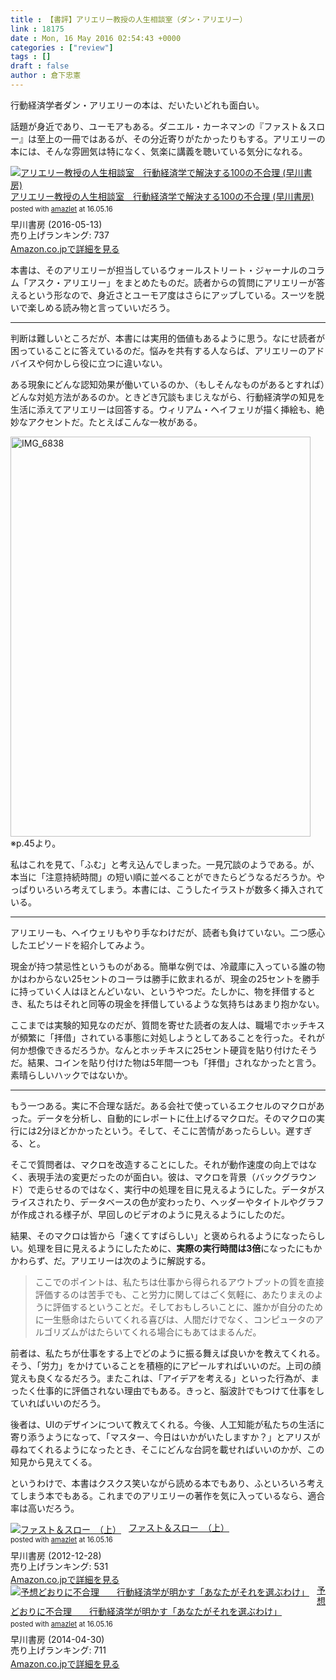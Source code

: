 ```yaml
---
title : 【書評】アリエリー教授の人生相談室（ダン・アリエリー）
link : 18175
date : Mon, 16 May 2016 02:54:43 +0000
categories : ["review"]
tags : []
draft : false
author : 倉下忠憲
---
```


行動経済学者ダン・アリエリーの本は、だいたいどれも面白い。

話題が身近であり、ユーモアもある。ダニエル・カーネマンの『ファスト＆スロー』は至上の一冊ではあるが、その分近寄りがたかったりもする。アリエリーの本には、そんな雰囲気は特になく、気楽に講義を聴いている気分になれる。

<div class="amazlet-box" style="margin-bottom:0px;"><div class="amazlet-image" style="float:left;margin:0px 12px 1px 0px;"><a href="http://www.amazon.co.jp/exec/obidos/ASIN/B01FFKMXAO/rashita1000-22/ref=nosim/" name="amazletlink" target="_blank"><img src="http://ecx.images-amazon.com/images/I/51aK9Vl8WCL._SL160_.jpg" alt="アリエリー教授の人生相談室　行動経済学で解決する100の不合理 (早川書房)" style="border: none;" /></a></div><div class="amazlet-info" style="line-height:120%; margin-bottom: 10px"><div class="amazlet-name" style="margin-bottom:10px;line-height:120%"><a href="http://www.amazon.co.jp/exec/obidos/ASIN/B01FFKMXAO/rashita1000-22/ref=nosim/" name="amazletlink" target="_blank">アリエリー教授の人生相談室　行動経済学で解決する100の不合理 (早川書房)</a><div class="amazlet-powered-date" style="font-size:80%;margin-top:5px;line-height:120%">posted with <a href="http://www.amazlet.com/" title="amazlet" target="_blank">amazlet</a> at 16.05.16</div></div><div class="amazlet-detail">早川書房 (2016-05-13)<br />売り上げランキング: 737<br /></div><div class="amazlet-sub-info" style="float: left;"><div class="amazlet-link" style="margin-top: 5px"><a href="http://www.amazon.co.jp/exec/obidos/ASIN/B01FFKMXAO/rashita1000-22/ref=nosim/" name="amazletlink" target="_blank">Amazon.co.jpで詳細を見る</a></div></div></div><div class="amazlet-footer" style="clear: left"></div></div>

本書は、そのアリエリーが担当しているウォールストリート・ジャーナルのコラム「アスク・アリエリー」をまとめたものだ。読者からの質問にアリエリーが答えるという形なので、身近さとユーモア度はさらにアップしている。スーツを脱いで楽しめる読み物と言っていいだろう。

<hr />

判断は難しいところだが、本書には実用的価値もあるように思う。なにせ読者が困っていることに答えているのだ。悩みを共有する人ならば、アリエリーのアドバイスや何かしら役に立つに違いない。

ある現象にどんな認知効果が働いているのか、（もしそんなものがあるとすれば）どんな対処方法があるのか。ときどき冗談もまじえながら、行動経済学の知見を生活に添えてアリエリーは回答する。ウィリアム・ヘイフェリが描く挿絵も、絶妙なアクセントだ。たとえばこんな一枚がある。

<a href="https://rashita.net/blog/?attachment_id=18180" rel="attachment wp-att-18180"><img src="https://rashita.net/blog/wp-content/uploads/2016/05/IMG_6838.jpg" alt="IMG_6838" width="480" height="640" class="alignnone size-full wp-image-18180" /></a>
※p.45より。

私はこれを見て、「ふむ」と考え込んでしまった。一見冗談のようである。が、本当に「注意持続時間」の短い順に並べることができたらどうなるだろうか。やっぱりいろいろ考えてしまう。本書には、こうしたイラストが数多く挿入されている。

<hr />

アリエリーも、ヘイウェリもやり手なわけだが、読者も負けていない。二つ感心したエピソードを紹介してみよう。

現金が持つ禁忌性というものがある。簡単な例では、冷蔵庫に入っている誰の物かはわからない25セントのコーラは勝手に飲まれるが、現金の25セントを勝手に持っていく人はほとんどいない、というやつだ。たしかに、物を拝借するとき、私たちはそれと同等の現金を拝借しているような気持ちはあまり抱かない。

ここまでは実験的知見なのだが、質問を寄せた読者の友人は、職場でホッチキスが頻繁に「拝借」されている事態に対処しようとしてあることを行った。それが何か想像できるだろうか。なんとホッチキスに25セント硬貨を貼り付けたそうだ。結果、コインを貼り付けた物は5年間一つも「拝借」されなかったと言う。素晴らしいハックではないか。

<hr />

もう一つある。実に不合理な話だ。ある会社で使っているエクセルのマクロがあった。データを分析し、自動的にレポートに仕上げるマクロだ。そのマクロの実行には2分ほどかかったという。そして、そこに苦情があったらしい。遅すぎる、と。

そこで質問者は、マクロを改造することにした。それが動作速度の向上ではなく、表現手法の変更だったのが面白い。彼は、マクロを背景（バックグラウンド）で走らせるのではなく、実行中の処理を目に見えるようにした。データがスライスされたり、データベースの色が変わったり、ヘッダーやタイトルやグラフが作成される様子が、早回しのビデオのように見えるようにしたのだ。

結果、そのマクロは皆から「速くてすばらしい」と褒められるようになったらしい。処理を目に見えるようにしたために、<strong>実際の実行時間は3倍</strong>になったにもかかわらず、だ。アリエリーは次のように解説する。

<blockquote>
ここでのポイントは、私たちは仕事から得られるアウトプットの質を直接評価するのは苦手でも、こと労力に関してはごく気軽に、あたりまえのように評価するということだ。そしておもしろいことに、誰かが自分のために一生懸命はたらいてくれる喜びは、人間だけでなく、コンピュータのアルゴリズムがはたらいてくれる場合にもあてはまるんだ。
</blockquote>

前者は、私たちが仕事をする上でどのように振る舞えば良いかを教えてくれる。そう、「労力」をかけていることを積極的にアピールすればいいのだ。上司の顔覚えも良くなるだろう。またこれは、「アイデアを考える」といった行為が、まったく仕事的に評価されない理由でもある。きっと、脳波計でもつけて仕事をしていればいいのだろう。

後者は、UIのデザインについて教えてくれる。今後、人工知能が私たちの生活に寄り添うようになって、「マスター、今日はいかがいたしますか？」とアリスが尋ねてくれるようになったとき、そこにどんな台詞を載せればいいのかが、この知見から見えてくる。

というわけで、本書はクスクス笑いながら読める本でもあり、ふといろいろ考えてしまう本でもある。これまでのアリエリーの著作を気に入っているなら、適合率は高いだろう。

<div class="amazlet-box" style="margin-bottom:0px;"><div class="amazlet-image" style="float:left;margin:0px 12px 1px 0px;"><a href="http://www.amazon.co.jp/exec/obidos/ASIN/B00ARDNMEQ/rashita1000-22/ref=nosim/" name="amazletlink" target="_blank"><img src="http://ecx.images-amazon.com/images/I/41IqC6GZA7L._SL160_.jpg" alt="ファスト＆スロー　（上）" style="border: none;" /></a></div><div class="amazlet-info" style="line-height:120%; margin-bottom: 10px"><div class="amazlet-name" style="margin-bottom:10px;line-height:120%"><a href="http://www.amazon.co.jp/exec/obidos/ASIN/B00ARDNMEQ/rashita1000-22/ref=nosim/" name="amazletlink" target="_blank">ファスト＆スロー　（上）</a><div class="amazlet-powered-date" style="font-size:80%;margin-top:5px;line-height:120%">posted with <a href="http://www.amazlet.com/" title="amazlet" target="_blank">amazlet</a> at 16.05.16</div></div><div class="amazlet-detail">早川書房 (2012-12-28)<br />売り上げランキング: 531<br /></div><div class="amazlet-sub-info" style="float: left;"><div class="amazlet-link" style="margin-top: 5px"><a href="http://www.amazon.co.jp/exec/obidos/ASIN/B00ARDNMEQ/rashita1000-22/ref=nosim/" name="amazletlink" target="_blank">Amazon.co.jpで詳細を見る</a></div></div></div><div class="amazlet-footer" style="clear: left"></div></div>

<div class="amazlet-box" style="margin-bottom:0px;"><div class="amazlet-image" style="float:left;margin:0px 12px 1px 0px;"><a href="http://www.amazon.co.jp/exec/obidos/ASIN/B00K1A75N4/rashita1000-22/ref=nosim/" name="amazletlink" target="_blank"><img src="http://ecx.images-amazon.com/images/I/41aFMoc7SyL._SL160_.jpg" alt="予想どおりに不合理　　行動経済学が明かす「あなたがそれを選ぶわけ」" style="border: none;" /></a></div><div class="amazlet-info" style="line-height:120%; margin-bottom: 10px"><div class="amazlet-name" style="margin-bottom:10px;line-height:120%"><a href="http://www.amazon.co.jp/exec/obidos/ASIN/B00K1A75N4/rashita1000-22/ref=nosim/" name="amazletlink" target="_blank">予想どおりに不合理　　行動経済学が明かす「あなたがそれを選ぶわけ」</a><div class="amazlet-powered-date" style="font-size:80%;margin-top:5px;line-height:120%">posted with <a href="http://www.amazlet.com/" title="amazlet" target="_blank">amazlet</a> at 16.05.16</div></div><div class="amazlet-detail">早川書房 (2014-04-30)<br />売り上げランキング: 711<br /></div><div class="amazlet-sub-info" style="float: left;"><div class="amazlet-link" style="margin-top: 5px"><a href="http://www.amazon.co.jp/exec/obidos/ASIN/B00K1A75N4/rashita1000-22/ref=nosim/" name="amazletlink" target="_blank">Amazon.co.jpで詳細を見る</a></div></div></div><div class="amazlet-footer" style="clear: left"></div></div>
